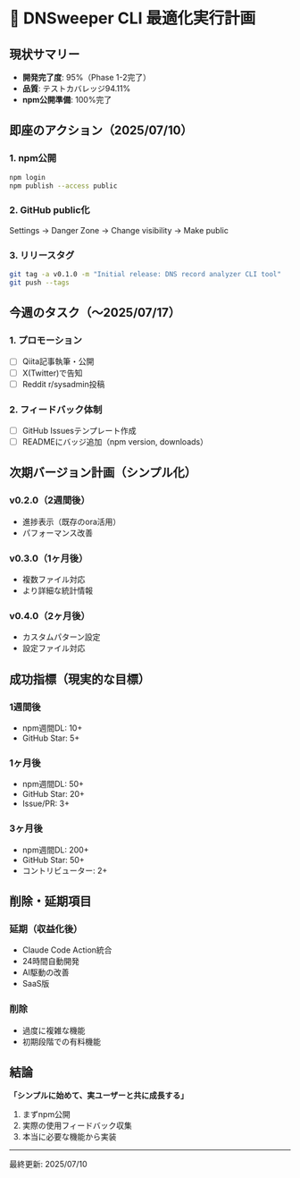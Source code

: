 # 🎯 DNSweeper CLI 最適化実行計画

## 現状サマリー
- **開発完了度**: 95%（Phase 1-2完了）
- **品質**: テストカバレッジ94.11%
- **npm公開準備**: 100%完了

## 即座のアクション（2025/07/10）

### 1. npm公開
```bash
npm login
npm publish --access public
```

### 2. GitHub public化
Settings → Danger Zone → Change visibility → Make public

### 3. リリースタグ
```bash
git tag -a v0.1.0 -m "Initial release: DNS record analyzer CLI tool"
git push --tags
```

## 今週のタスク（〜2025/07/17）

### 1. プロモーション
- [ ] Qiita記事執筆・公開
- [ ] X(Twitter)で告知
- [ ] Reddit r/sysadmin投稿

### 2. フィードバック体制
- [ ] GitHub Issuesテンプレート作成
- [ ] READMEにバッジ追加（npm version, downloads）

## 次期バージョン計画（シンプル化）

### v0.2.0（2週間後）
- 進捗表示（既存のora活用）
- パフォーマンス改善

### v0.3.0（1ヶ月後）
- 複数ファイル対応
- より詳細な統計情報

### v0.4.0（2ヶ月後）
- カスタムパターン設定
- 設定ファイル対応

## 成功指標（現実的な目標）

### 1週間後
- npm週間DL: 10+
- GitHub Star: 5+

### 1ヶ月後
- npm週間DL: 50+
- GitHub Star: 20+
- Issue/PR: 3+

### 3ヶ月後
- npm週間DL: 200+
- GitHub Star: 50+
- コントリビューター: 2+

## 削除・延期項目

### 延期（収益化後）
- Claude Code Action統合
- 24時間自動開発
- AI駆動の改善
- SaaS版

### 削除
- 過度に複雑な機能
- 初期段階での有料機能

## 結論

**「シンプルに始めて、実ユーザーと共に成長する」**

1. まずnpm公開
2. 実際の使用フィードバック収集
3. 本当に必要な機能から実装

---
最終更新: 2025/07/10